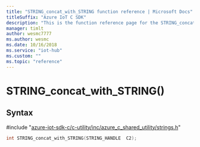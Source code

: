 ```yaml
---                             
title: "STRING_concat_with_STRING function reference | Microsoft Docs" 
titleSuffix: "Azure IoT C SDK"            
description: "This is the function reference page for the STRING_concat_with_STRING() function in the Azure IoT C SDK. This SDK is used with Azure IoT Hub and Azure IoT Hub Device Provisioning Service"            
manager: timlt                 
author: wesmc7777              
ms.author: wesmc               
ms.date: 10/16/2018                    
ms.service: "iot-hub"             
ms.custom: ""                
ms.topic: "reference"        
---                            
```


# STRING_concat_with_STRING()

## Syntax

\#include "[azure-iot-sdk-c/c-utility/inc/azure_c_shared_utility/strings.h](../strings-h.md)"  
```C
int STRING_concat_with_STRING(STRING_HANDLE  C2);
```

